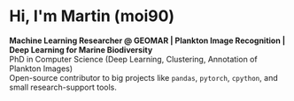 # Hi, I'm Martin (moi90)

**Machine Learning Researcher @ GEOMAR | Plankton Image Recognition | Deep Learning for Marine Biodiversity**  
PhD in Computer Science (Deep Learning, Clustering, Annotation of Plankton Images)  
Open-source contributor to big projects like `pandas`, `pytorch`, `cpython`, and small research-support tools.
